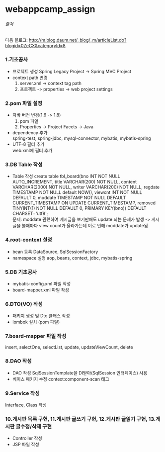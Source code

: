 # webappcamp_assign

###### 출처
다음 블로그: http://m.blog.daum.net/_blog/_m/articleList.do?blogid=0ZeCX&categoryId=8

### 1.기초공사
* 프로젝트 생성
	Spring Legacy Project -> Spring MVC Project
* context path 변경
	1. server.xml -> context tag path
	2. 프로젝트 -> properties -> web project settings
	
### 2.pom 파일 설정
* 자바 버전 변경(1.6 -> 1.8)<br>
	1. pom 파일 <br>
	2. Properties -> Project Facets -> Java
* dependency 추가<br>
	spring-test, spring-jdbc, mysql-connector, mybatis, mybatis-spring
* UTF-8 필터 추가<br>
	web.xml에 필터 추가	
	
### 3.DB Table 작성
* Table 작성
	create table tbl_board(bno INT NOT NULL AUTO_INCREMENT, title VARCHAR(200) NOT NULL, content VARCHAR(2000) NOT NULL, writer VARCHAR(200) NOT NULL, regdate TIMESTAMP NOT NULL default NOW(), viewcnt INT NOT NULL DEFAULT 0, moddate TIMESTAMP NOT NULL DEFAULT CURRENT_TIMESTAMP ON UPDATE CURRENT_TIMESTAMP, removed TINYINT(1) NOT NULL DEFAULT 0, PRIMARY KEY(bno)) DEFAULT CHARSET='utf8';<br>
	문제: moddate 관련하여 게시글을 보기만해도 update 되는 문제가 발생 -> 게시글을 볼때마다 view count가 올라가는데 이로 인해 moddate가 update됨

### 4.root-context 설정
* bean 등록
	DataSource, SqlSessionFactory
* namespace 설정
	aop, beans, context, jdbc, mybatis-spring
	
### 5.DB 기초공사
* mybatis-config.xml 파일 작성
* board-mapper.xml 파일 작성

### 6.DTO(VO) 작성
* 패키지 생성 및 Dto 클래스 작성
* lombok 설치 (pom 파일)

### 7.board-mapper 파일 작성
insert, selectOne, selectList, update, updateViewCount, delete

### 8.DAO 작성
* DAO 작성
	SqlSessionTemplate을 DI받아(SqlSession 인터페이스) 사용
* 베이스 패키지 수정
	context:component-scan 태그

### 9.Service 작성
Interface, Class 작성

### 10.게시판 목록 구현, 11.게시판 글쓰기 구현, 12.게시판 글읽기 구현, 13.게시판 글수정/삭제 구현
* Controller 작성
* JSP 파일 작성
	